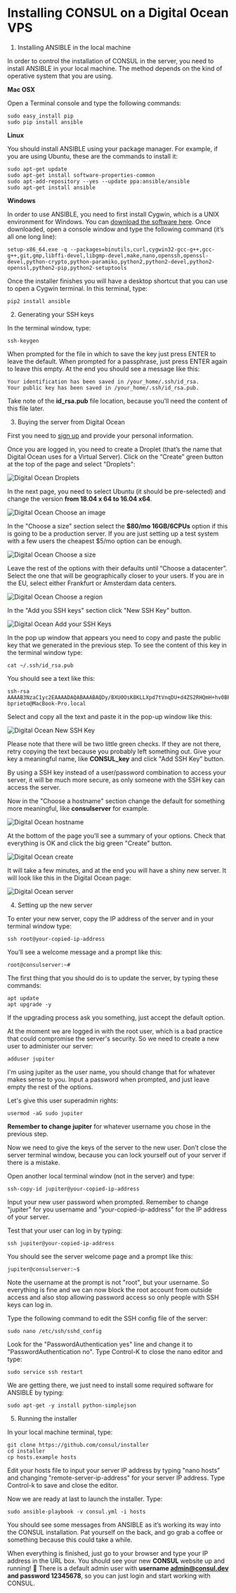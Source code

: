 # Installing CONSUL on a Digital Ocean VPS

1. Installing ANSIBLE in the local machine

In order to control the installation of CONSUL in the server, you need to install ANSIBLE in your local machine. The method depends on the kind of operative system that you are using.

**Mac OSX**

Open a Terminal console and type the following commands:

  ```
  sudo easy_install pip
  sudo pip install ansible
  ```

**Linux**

You should install ANSIBLE using your package manager. For example, if you are using Ubuntu, these are the commands to install it:

  ```
  sudo apt-get update 
  sudo apt-get install software-properties-common 
  sudo apt-add-repository --yes --update ppa:ansible/ansible
  sudo apt-get install ansible
  ```

**Windows**

In order to use ANSIBLE, you need to first install Cygwin, which is a UNIX environment for Windows. You can [download the software here](http://cygwin.com/setup-x86_64.exe).
Once downloaded, open a console window and type the following command (it’s all one long line):

  ```
  setup-x86_64.exe -q --packages=binutils,curl,cygwin32-gcc-g++,gcc-g++,git,gmp,libffi-devel,libgmp-devel,make,nano,openssh,openssl-devel,python-crypto,python-paramiko,python2,python2-devel,python2-openssl,python2-pip,python2-setuptools
  ```

Once the installer finishes you will have a desktop shortcut that you can use to open a Cygwin terminal. In this terminal, type:

  ```
  pip2 install ansible
  ```

2. Generating your SSH keys

In the terminal window, type:

  ```
  ssh-keygen
  ```

When prompted for the file in which to save  the key just press ENTER to leave the default. When prompted for a passphrase, just press ENTER again to leave this empty. At the end you should see a message like this:

  ```
  Your identification has been saved in /your_home/.ssh/id_rsa. 
  Your public key has been saved in /your_home/.ssh/id_rsa.pub.
  ```

Take note of the **id_rsa.pub** file location, because you’ll need the content of this file later.

3. Buying the server from Digital Ocean

First you need to [sign up](https://cloud.digitalocean.com/registrations/new) and provide your personal information.

Once you are logged in, you need to create a Droplet (that’s the name that Digital Ocean uses for a Virtual Server). Click on the “Create” green button at the top of the page and select "Droplets":

![Digital Ocean Droplets](../../img/digital_ocean/droplets.png)

In the next page, you need to select Ubuntu (it should be pre-selected) and change the version **from 18.04 x 64 to 16.04 x64**.

![Digital Ocean Choose an image](../../img/digital_ocean/image.png)

In the "Choose a size" section select the **$80/mo 16GB/6CPUs** option if this is going to be a production server. If you are just setting up a test system with a few users the cheapest $5/mo option can be enough.

![Digital Ocean Choose a size](../../img/digital_ocean/size.png)

Leave the rest of the options with their defaults until “Choose a datacenter”. Select the one that will be geographically closer to your users. If you are in the EU, select either Frankfurt or Amsterdam data centers.

![Digital Ocean Choose a region](../../img/digital_ocean/region.png)

In the "Add you SSH keys" section click "New SSH Key" button.

![Digital Ocean Add your SSH Keys](../../img/digital_ocean/ssh_keys.png)

In the pop up window that appears you need to copy and paste the public key that we generated in the previous step. To see the content of this key in the terminal window type:

  ```
  cat ~/.ssh/id_rsa.pub
  ```

You should see a text like this:

  ```
  ssh-rsa AAAAB3NzaC1yc2EAAAADAQABAAABAQDy/BXU0OsK8KLLXpd7tVnqDU+d4ZS2RHQmH+hv0BFFdP6PmUbKdBDigRqG6W3QBexB2DpVcb/bmHlfhzDlIHJn/oki+SmUYLSWWTWuSeF/1N7kWf9Ebisk6hiBkh5+i0oIJYvAUsNm9wCayQ+i3U3NjuB25HbgtyjR3jDPIhmg1xv0KZ8yeVcU+WJth0pIvwq+t4vlZbwhm/t2ah8O7hWnbaGV/MZUcj0/wFuiad98yk2MLGciV6XIIq+MMIEWjrrt933wAgzEB8vgn9acrDloJNvqx25uNMpDbmoNXJ8+/P3UDkp465jmejVd/6bRaObXplu2zTv9wDO48ZpsaACP bprieto@MacBook-Pro.local
  ```

Select and copy all the text and paste it in the pop-up window like this:

![Digital Ocean New SSH Key](../../img/digital_ocean/new_ssh.png)

Please note that there will be two little green checks. If they are not there, retry copying the text because you probably left something out. Give your key a meaningful name, like **CONSUL_key** and click "Add SSH Key" button.

By using a SSH key instead of a user/password combination to access your server, it will be much more secure, as only someone with the SSH key can access the server.

Now in the "Choose a hostname" section change the default for something more meaningful, like **consulserver** for example.

![Digital Ocean hostname](../../img/digital_ocean/hostname.png)

At the bottom of the page you’ll see a summary of your options. Check that everything is OK and click the big green "Create" button.

![Digital Ocean create](../../img/digital_ocean/create.png)

It will take a few minutes, and at the end you will have a shiny new server. It will look like this in the Digital Ocean page:

![Digital Ocean server](../../img/digital_ocean/server.png)

4. Setting up the new server

To enter your new server, copy the IP address of the server and in your terminal window type:

  ```
  ssh root@your-copied-ip-address
  ```

You’ll see a welcome message and a prompt like this:

  ```
  root@consulserver:~#
  ```

The first thing that you should do is to update the server, by typing these commands:

  ```
  apt update
  apt upgrade -y
  ```

If the upgrading process ask you something, just accept the default option.

At the moment we are logged in with the root user, which is a bad practice that could compromise the server's security. So we need to create a new user to administer our server:

  ```
  adduser jupiter
  ```

I'm using jupiter as the user name, you should change that for whatever makes sense to you. Input a password when prompted, and just leave empty the rest of the options.

Let's give this user superadmin rights:

  ```
  usermod -aG sudo jupiter
  ```

**Remember to change jupiter** for whatever username you chose in the previous step.

Now we need to give the keys of the server to the new user. Don’t close the server terminal window, because you can lock yourself out of your server if there is a mistake.

Open another local terminal window (not in the server) and type:

```
ssh-copy-id jupiter@your-copied-ip-address
```

Input your new user password when prompted. Remember to change "jupiter" for you username and "your-copied-ip-address" for the IP address of your server.

Test that your user can log in by typing:

  ```
  ssh jupiter@your-copied-ip-address
  ```

You should see the server welcome page and a prompt like this:

  ```
  jupiter@consulserver:~$
  ```

Note the username at the prompt is not "root", but your username. So everything is fine and we can now block the root account from outside access and also stop allowing password access so only people with SSH keys can log in.

Type the following command to edit the SSH config file of the server:

  ```
  sudo nano /etc/ssh/sshd_config
  ```

Look for the "PasswordAuthentication yes" line and change it to "PasswordAuthentication no". Type Control-K to close the nano editor and type:

  ```
  sudo service ssh restart
  ```

We are getting there, we just need to install some required software for ANSIBLE by typing:

  ```
  sudo apt-get -y install python-simplejson
  ```

5. Running the installer

In your local machine terminal, type:

  ```
  git clone https://github.com/consul/installer 
  cd installer
  cp hosts.example hosts
  ```

Edit your hosts file to input your server IP address by typing "nano hosts" and changing "remote-server-ip-address" for your server IP address. Type Control-k to save and close the editor.

Now we are ready at last to launch the installer. Type:

  ```
  sudo ansible-playbook -v consul.yml -i hosts
  ```

You should see some messages from ANSIBLE as it’s working its way into the CONSUL installation. Pat yourself on the back, and go grab a coffee or something because this could take a while.

When everything is finished, just go to your browser and type your IP address in the URL box. You should see your new **CONSUL** website up and running! 🎉
There is a default admin user with **username admin@consul.dev and password 12345678**, so you can just login and start working with CONSUL.
